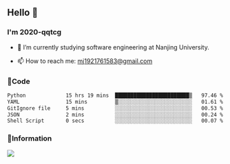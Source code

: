 ## Hello 👋


### I'm 2020-qqtcg

- 🔭 I’m currently studying software engineering at Nanjing University. 
<!-- - 🌱 I’m currently learning MLsys and -->
<!-- - 👯 I’m looking to collaborate on ... -->
<!-- - 🤔 I’m looking for help with ... -->
<!-- - 💬 Ask me about ... -->
- 📫 How to reach me: mj1921761583@gmail.com
<!-- - 😄 Pronouns: ... -->
<!-- - ⚡ Fun fact: ... -->

### 🌱Code
<!--START_SECTION:waka-->

```txt
Python             15 hrs 19 mins  ████████████████████████▒   97.46 %
YAML               15 mins         ▒░░░░░░░░░░░░░░░░░░░░░░░░   01.61 %
GitIgnore file     5 mins          ░░░░░░░░░░░░░░░░░░░░░░░░░   00.53 %
JSON               2 mins          ░░░░░░░░░░░░░░░░░░░░░░░░░   00.24 %
Shell Script       0 secs          ░░░░░░░░░░░░░░░░░░░░░░░░░   00.07 %
```

<!--END_SECTION:waka-->

### 💬Information
![](https://github-readme-stats.vercel.app/api?username=2020-qqtcg&theme=buefy&hide_border=false)


<!-- <div align="center"> <img src="https://github-readme-activity-graph.vercel.app/graph?username=2020-qqtcg&theme=minimal" /> </div> -->



